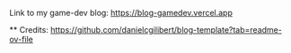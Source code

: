 Link to my game-dev blog: https://blog-gamedev.vercel.app

** Credits: https://github.com/danielcgilibert/blog-template?tab=readme-ov-file

